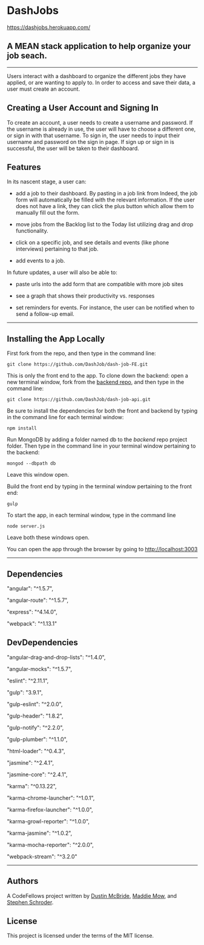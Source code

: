 

# DashJobs

https://dashjobs.herokuapp.com/

## A MEAN stack application to help organize your job seach.
___

 Users interact with a dashboard to organize the different jobs they have applied, or are wanting to apply to. In order to access and save their data, a user must create an account.



## Creating a User Account and Signing In
To create an account, a user needs to create a username and password. If the username is already in use, the user will have to choose a different one, or sign in with that username. To sign in, the user needs to input their username and password on the sign in page. If sign up or sign in is successful, the user will be taken to their dashboard.

## Features
In its nascent stage, a user can:

* add a job to their dashboard. By pasting in a job link from Indeed, the job form will automatically be filled with the relevant information. If the user does not have a link, they can click the plus button which allow them to manually fill out the form.

* move jobs from the Backlog list to the Today list utilizing drag and drop functionality.

* click on a specific job, and see details and events (like phone interviews) pertaining to that job.

* add events to a job.

In future updates, a user will also be able to:

* paste urls into the add form that are compatible with more job sites

* see a graph that shows their productivity vs. responses

* set reminders for events. For instance, the user can be notified when to send a follow-up email. 

---
## Installing the App Locally

First fork from the repo, and then type in the command line:
```
git clone https://github.com/DashJob/dash-job-FE.git
```
This is only the front end to the app. To clone down the backend: open a new terminal window, fork from the [backend repo](https://github.com/DashJob/dash-job-api), and then type in the command line:
```
git clone https://github.com/DashJob/dash-job-api.git
```
Be sure to install the dependencies for both the front and backend by typing in the command line for each terminal window:
```
npm install
```
Run MongoDB by adding a folder named db to the _backend_ repo project folder. Then type in the command line in your terminal window pertaining to the backend:
```
mongod --dbpath db
```
Leave this window open.

Build the front end by typing in the terminal window pertaining to the front end:
```
gulp
```

To start the app, in each terminal window, type in the command line
```
node server.js
```
Leave both these windows open.

You can open the app through the browser by going to [http://localhost:3003](http://localhost:3003/)
___
## Dependencies
"angular": "^1.5.7",

"angular-route": "^1.5.7",

"express": "^4.14.0",

"webpack": "^1.13.1"

## DevDependencies
"angular-drag-and-drop-lists": "^1.4.0",

"angular-mocks": "^1.5.7",

"eslint": "^2.11.1",

"gulp": "3.9.1",

"gulp-eslint": "^2.0.0",

"gulp-header": "1.8.2",

"gulp-notify": "^2.2.0",

"gulp-plumber": "^1.1.0",

"html-loader": "^0.4.3",

"jasmine": "^2.4.1",

"jasmine-core": "^2.4.1",

"karma": "^0.13.22",

"karma-chrome-launcher": "^1.0.1",

"karma-firefox-launcher": "^1.0.0",

"karma-growl-reporter": "^1.0.0",

"karma-jasmine": "^1.0.2",

"karma-mocha-reporter": "^2.0.0",

"webpack-stream": "^3.2.0"
___
## Authors
A CodeFellows project written by [Dustin McBride](https://github.com/dmcfly85), [Maddie Mow](https://github.com/jdar22169), and [Stephen Schroder](https://github.com/schrode50).

## License

This project is licensed under the terms of the MIT license.
